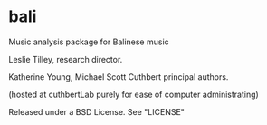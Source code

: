 # bali
Music analysis package for Balinese music

Leslie Tilley, research director.

Katherine Young, Michael Scott Cuthbert principal authors.

(hosted at cuthbertLab purely for ease of computer administrating)

Released under a BSD License.  See "LICENSE"
